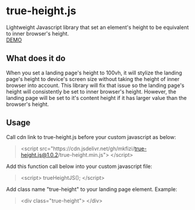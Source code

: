 # true-height.js
Lightweight Javascript library that set an element's height to be equivalent to inner browser's height.<br>
[DEMO](https://mkfizi.github.io/trueHeightJS.html)

## What does it do
When you set a landing page's height to 100vh, it will stylize the landing page's height to device's screen size without taking the height of inner browser into account. This library will fix that issue so the landing page's height will consistently be set to inner browser's height. However, the landing page will be set to it's content height if it has larger value than the browser's height.

## Usage
Call cdn link to true-height.js before your custom javascript as below:
> &lt;script src="https://<i></i>cdn<i></i>.jsdelivr.net/gh/mkfizi/true-height.js@1.0.2/true-height.min.js"> &lt;/script>

Add this function call below into your custom javascript file:
> &lt;script> trueHeightJS(); &lt;/script>

Add class name "true-height" to your landing page element. Example:

> &lt;div class="true-height"> &lt;/div>
